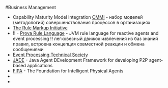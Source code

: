 #Business Management

* Capability Maturity Model Integration [CMMI]([http://cmmiinstitute.com) - набор моделей (методологий) совершенствования процессов в организациях
* [The Rule Markup Initiative](http://ruleml.org/)
* !! - [Prova Rule Language](http://prowa.ws) - JVM rule language for reactive agents and event processing !! легковесный движок извлечения из баз знаний правил, встроена концепция совместной реакции и обмена сообщениями
* [Event Processing Technical Society](http://www.ep-ts.com)
* [JADE](http://jade.tilab.com) - Java Agent DEvelopment Framework for developing P2P agent-based applications
* [FIPA](http://fipa.org) - The Foundation for Intelligent Physical Agents
*
*
